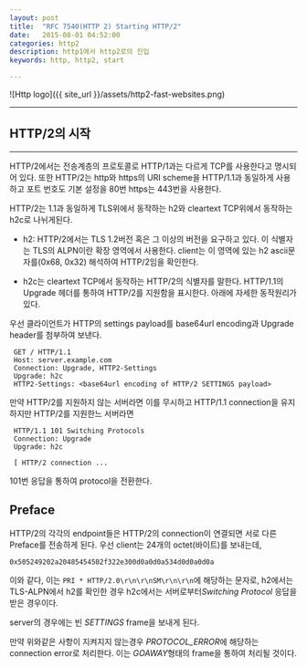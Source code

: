 ```yaml
---
layout: post
title:  "RFC 7540(HTTP 2) Starting HTTP/2"
date:   2015-08-01 04:52:00
categories: http2
description: http1에서 http2로의 진입
keywords: http, http2, start

---
```


![Http logo]({{ site_url }}/assets/http2-fast-websites.png)

---

## HTTP/2의 시작

---

HTTP/2에서는 전송계층의 프로토콜로 HTTP/1과는 다르게 TCP를 사용한다고 명시되어 있다. 또한 HTTP/2는 http와 https의 URI scheme을 HTTP/1.1과 동일하게 사용하고 포트 번호도 기본 설정을 80번 https는 443번을 사용한다.

HTTP/2는 1.1과 동일하게 TLS위에서 동작하는 h2와 cleartext TCP위에서 동작하는 h2c로 나뉘게된다.

- h2: HTTP/2에서는 TLS 1.2버전 혹은 그 이상의 버전을 요구하고 있다. 이 식별자는 TLS의 ALPN이란 확장 영역에서 사용한다. client는 이 영역에 있는 h2 ascii문자를(0x68, 0x32) 해석하여 HTTP/2임을 확인한다.

- h2c는 cleartext TCP에서 동작하는 HTTP/2의 식별자를 말한다. HTTP/1.1의 Upgrade 헤더를 통하여 HTTP/2를 지원함을 표시한다. 아래에 자세한 동작원리가 있다.

우선 클라이언트가 HTTP의 settings payload를 base64url encoding과 Upgrade header를 첨부하여 보낸다.

     GET / HTTP/1.1
     Host: server.example.com
     Connection: Upgrade, HTTP2-Settings
     Upgrade: h2c
     HTTP2-Settings: <base64url encoding of HTTP/2 SETTINGS payload>
     
만약 HTTP/2를 지원하지 않는 서버라면 이를 무시하고 HTTP/1.1 connection을 유지하지만 HTTP/2를 지원한느 서버라면

     HTTP/1.1 101 Switching Protocols
     Connection: Upgrade
     Upgrade: h2c

     [ HTTP/2 connection ...

101번 응답을 통하여 protocol을 전환한다.

## Preface

HTTP/2의 각각의 endpoint들은 HTTP/2의 connection이 연결되면 서로 다른 Preface를 전송하게 된다. 우선 client는  24개의 octet(바이트)를 보내는데,

	0x505249202a20485454502f322e300d0a0d0a534d0d0a0d0a

이와 같다, 이는 ```PRI * HTTP/2.0\r\n\r\nSM\r\n\r\n```에 해당하는 문자로, h2에서는 TLS-ALPN에서 h2를 확인한 경우 h2c에서는 서버로부터*Switching Protocol* 응답을 받은 경우이다.

server의 경우에는 빈 *SETTINGS* frame을 보내게 된다.

만약 위와같은 사항이 지켜지지 않는경우 *PROTOCOL_ERROR*에 해당하는 connection error로 처리한다. 이는 *GOAWAY*형태의 frame을 통하여 처리될 것이다.